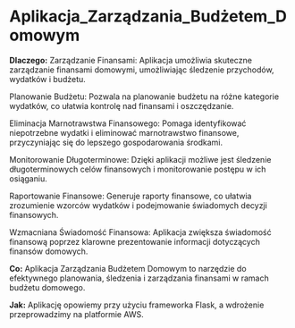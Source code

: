 # Aplikacja_Zarządzania_Budżetem_Domowym

**Dlaczego:**
Zarządzanie Finansami: Aplikacja umożliwia skuteczne zarządzanie finansami domowymi, umożliwiając śledzenie przychodów, wydatków i budżetu.

Planowanie Budżetu: Pozwala na planowanie budżetu na różne kategorie wydatków, co ułatwia kontrolę nad finansami i oszczędzanie.

Eliminacja Marnotrawstwa Finansowego: Pomaga identyfikować niepotrzebne wydatki i eliminować marnotrawstwo finansowe, przyczyniając się do lepszego gospodarowania środkami.

Monitorowanie Długoterminowe: Dzięki aplikacji możliwe jest śledzenie długoterminowych celów finansowych i monitorowanie postępu w ich osiąganiu.

Raportowanie Finansowe: Generuje raporty finansowe, co ułatwia zrozumienie wzorców wydatków i podejmowanie świadomych decyzji finansowych.

Wzmacniana Świadomość Finansowa: Aplikacja zwiększa świadomość finansową poprzez klarowne prezentowanie informacji dotyczących finansów domowych.

**Co:**
Aplikacja Zarządzania Budżetem Domowym to narzędzie do efektywnego planowania, śledzenia i zarządzania finansami w ramach budżetu domowego.

**Jak:**
Aplikację opowiemy przy użyciu frameworka Flask, a wdrożenie przeprowadzimy na platformie AWS.

